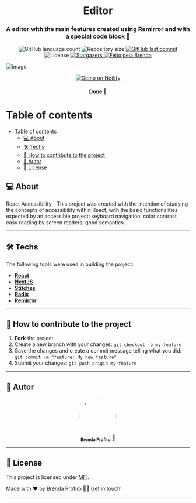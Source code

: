 <h1 align="center">
  Editor
</h1>

<h3 align="center">
  A editor with the main features created using Remirror and with a special code block 🚀
</h3>

<p align="center">
  <img alt="GitHub language count" src="https://img.shields.io/github/languages/count/bprofiro/editor?color=%2304D361">

  <img alt="Repository size" src="https://img.shields.io/github/repo-size/bprofiro/editor">

  <a href="https://github.com/bprofiro/editor/commits/master">
    <img alt="GitHub last commit" src="https://img.shields.io/github/last-commit/bprofiro/editor">
  </a>

   <img alt="License" src="https://img.shields.io/badge/license-MIT-brightgreen">
   <a href="https://github.com/bprofiro/editor/stargazers">
    <img alt="Stargazers" src="https://img.shields.io/github/stars/bprofiro/editor?style=social">
  </a>

  <a href="https://github.com/bprofiro/">
    <img alt="Feito pela Brenda" src="https://img.shields.io/badge/feito%20pela-Brenda-%237519C1">
  </a>
</p>

![image](https://user-images.githubusercontent.com/59852846/149960244-deb96951-9139-42c9-8d78-9a189fbb7815.png)

<p align="center">
  <a href="https://remirror-editor-demo.vercel.app/" target="_blank">
    <img alt="Demo on Netlify" src="https://res.cloudinary.com/lukemorales/image/upload/v1599785319/readme_logos/demo_on_netlify_umjmch.png">
  </a>
</p>

<h4 align="center">
	Done 🚀
</h4>

Table of contents
=================
<!--ts-->
- [Table of contents](#table-of-contents)
  - [💻 About](#-about)
  - [🛠 Techs](#-techs)
  - [💪 How to contribute to the project](#-how-to-contribute-to-the-project)
  - [🦸 Autor](#-autor)
  - [📝 License](#-license)
<!--te-->

## 💻 About

React Accessibility - This project was created with the intention of studying the concepts of accessibility within React, with the basic functionalities expected by an accessible project: keyboard navigation, color contrast, easy reading by screen readers, good semantics.

---
## 🛠 Techs

The following tools were used in building the project:

-   **[React](https://pt-br.reactjs.org/)**
-   **[NextJS](https://nextjs.org/docs/getting-started)**
-   **[Stitches](https://stitches.dev/)**
-   **[Radix](https://www.radix-ui.com/docs/primitives/overview/introduction)**
-   **[Remirror](https://remirror.io/docs/)**

---

## 💪 How to contribute to the project

1. **Fork** the project.
2. Create a new branch with your changes: `git checkout -b my-feature`
3. Save the changes and create a commit message telling what you did: `git commit -m "feature: My new feature"`
4. Submit your changes: `git push origin my-feature`
---

## 🦸 Autor
<p align="center">
  <a href="https://github.com/bprofiro">
  <img style="border-radius: 50%;" src="https://avatars2.githubusercontent.com/u/59852846?s=460&u=7eefe48768a2c3f95271868f85d8e61f9ffbebad&v=4" width="100px;" alt=""/>
  <br />
  <sub><b>Brenda Profiro</b></sub></a> <a href="https://blog-bprofiro.vercel.app/" title="Blog Pessoal">🚀</a>
  <br />
</p>

---

## 📝 License
This project is licensed under [MIT](./LICENSE).

Made with ❤️ by Brenda Profiro 👋🏽 [Get in touch!](https://www.linkedin.com/in/brenda-profiro/)

---
